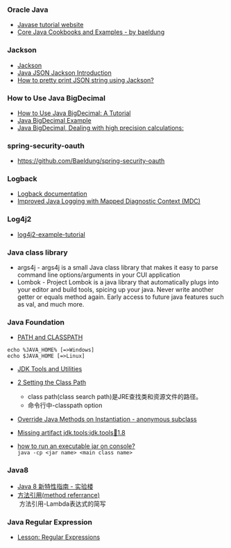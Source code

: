 ### Oracle Java
+ [Javase tutorial website](https://docs.oracle.com/javase/tutorial/index.html)
+ [Core Java Cookbooks and Examples - by baeldung](https://github.com/eugenp/tutorials/tree/master/core-java)

### Jackson
+ [Jackson](https://github.com/FasterXML/jackson-docs)  
+ [Java JSON Jackson Introduction](http://www.studytrails.com/java/json/java-jackson-introduction/)  
+ [How to pretty print JSON string using Jackson?](https://kodejava.org/how-to-pretty-print-json-string-using-jackson/)

### How to Use Java BigDecimal
+ [How to Use Java BigDecimal: A Tutorial](http://www.opentaps.org/docs/index.php/How_to_Use_Java_BigDecimal:_A_Tutorial)  
+ [Java BigDecimal Example](https://examples.javacodegeeks.com/core-java/math/bigdecimal-example/)  
+ [Java BigDecimal, Dealing with high precision calculations:](http://voidexception.weebly.com/java-bigdecimal---dealing-with-high-precision-calculations.html)  

### spring-security-oauth
+ https://github.com/Baeldung/spring-security-oauth

### Logback
+ [Logback documentation](https://logback.qos.ch/documentation.html)
+ [Improved Java Logging with Mapped Diagnostic Context (MDC)](http://www.baeldung.com/mdc-in-log4j-2-logback)

### Log4j2
+ [log4j2-example-tutorial](https://www.journaldev.com/7128/log4j2-example-tutorial-configuration-levels-appenders)

### Java class library
+ args4j - args4j is a small Java class library that makes it easy to parse command line options/arguments in your CUI application
+ Lombok - Project Lombok is a java library that automatically plugs into your editor and build tools, spicing up your java.
Never write another getter or equals method again. Early access to future java features such as val, and much more.


### Java Foundation
+ [PATH and CLASSPATH](https://docs.oracle.com/javase/tutorial/essential/environment/paths.html)
```
echo %JAVA_HOME% [=>Windows]
echo $JAVA_HOME [=>Linux]
```
+ [JDK Tools and Utilities](https://docs.oracle.com/javase/8/docs/technotes/tools/index.html)

+ [2 Setting the Class Path](https://docs.oracle.com/javase/8/docs/technotes/tools/windows/classpath.html)  
  + class path(class search path)是JRE查找类和资源文件的路径。  
  + 命令行中-classpath option

+ [Override Java Methods on Instantiation - anonymous subclass](http://software.danielwatrous.com/override-java-methods-on-instantiation/)

+ [Missing artifact jdk.tools:jdk.tools:jar:1.8](https://stackoverflow.com/q/11118070/4983501)

+ [how to run an executable jar on console?](http://www.cnblogs.com/niaomingjian/p/8495855.html)  
  `java -cp <jar name> <main class name>`


### Java8
+ [Java 8 新特性指南 - 实验楼](https://www.shiyanlou.com/courses/539)
+ [方法引用(method referrance)](http://blog.csdn.net/wwwsssaaaddd/article/details/37573517)  
  方法引用-Lambda表达式的简写  

### Java Regular Expression
+ [Lesson: Regular Expressions](https://docs.oracle.com/javase/tutorial/essential/regex/)
